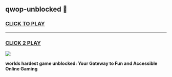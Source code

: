 
## qwop-unblocked 👋
<h3>
<a href="https://premium.freeplayer.one?title=qwop-unblocked&ref=14F">CLICK TO PLAY</a></h3>
<hr>

<h3>
<a href="https://premium.freeplayer.one?title=qwop-unblocked&ref=14F">CLICK 2 PLAY</a>
  
</h3>

<a href="https://premium.freeplayer.one?title=qwop-unblocked&ref=12F/"><img src="https://clearcache.store/games.png"></a>


**worlds hardest game unblocked: Your Gateway to Fun and Accessible Online Gaming**
